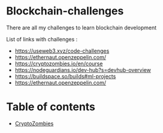 # Blockchain-challenges

There are all my challenges to learn blockchain development 

List of links with challenges :
- https://useweb3.xyz/code-challenges
- https://ethernaut.openzeppelin.com/
- https://cryptozombies.io/en/course
- https://nodeguardians.io/dev-hub?s=devhub-overview
- https://buildspace.so/builds#ml-projects
- https://ethernaut.openzeppelin.com/


# Table of contents

- [CryptoZombies](https://github.com/ronanren/Blockchain-challenges/tree/main/CryptoZombies)
